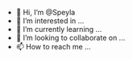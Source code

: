 - 👋 Hi, I’m @Speyla
- 👀 I’m interested in ...
- 🌱 I’m currently learning ...
- 💞️ I’m looking to collaborate on ...
- 📫 How to reach me ...

<!---
Speyla/Speyla is a ✨ special ✨ repository because its `README.md` (this file) appears on your GitHub profile.
You can click the Preview link to take a look at your changes.
--->
